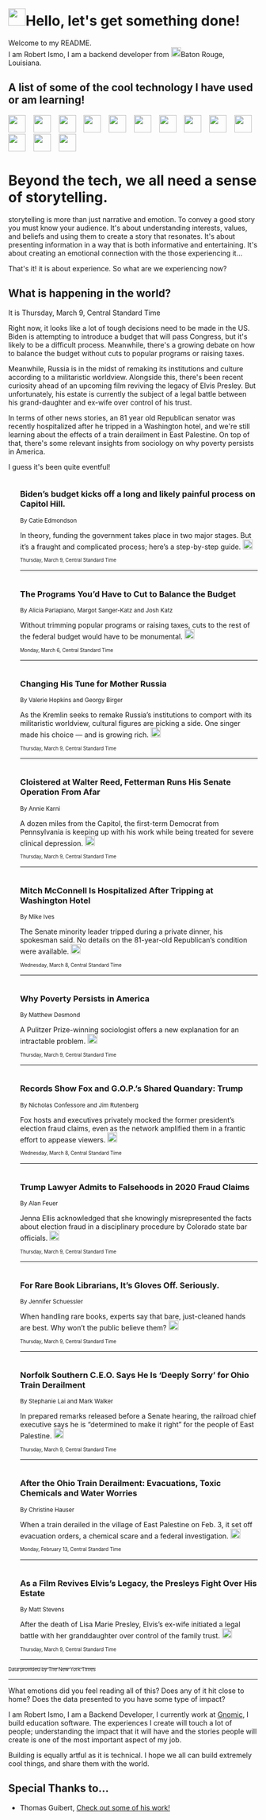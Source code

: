 <h1><img src="https://emojis.slackmojis.com/emojis/images/1643514375/3493/hot-coffee.gif?1643514375" width="35"/>Hello, let's get something done!</h1>

<p>Welcome to my README.<br/>
I am Robert Ismo, I am a backend developer from <img src="https://emojis.slackmojis.com/emojis/images/1638395689/50435/moulin_rouge.png?1638395689" width="20"/>Baton Rouge, Louisiana.</p>
<h2>A list of some of the cool technology I have used or am learning!</h2>
<p>
<img src="https://emojis.slackmojis.com/emojis/images/1643516091/21142/meow_bongotap.gif?1643516091" width="35" alt="">
<img src="https://img.shields.io/badge/Favorite%20Frontend%20Framework-SvelteKit-f83903" alt="">
<img src="https://img.shields.io/badge/Second%20Favorite-Vue-40b581" alt="">
<img src="https://img.shields.io/badge/Most%20Used%20Runtime-Nodejs-78b061" alt="">
<img src="https://emojis.slackmojis.com/emojis/images/1643517416/34482/fire.gif?1643517416" width="35" alt="">
<img src="https://img.shields.io/badge/Javascript%20But%20Better-Typescript-0078ca" alt="">
<img src="https://img.shields.io/badge/Favorite%20Language-Elixir-3e244d" alt="">
<img src="https://img.shields.io/badge/Containerize%20Everything-Docker-6ac9ef" alt="">
<img src="https://emojis.slackmojis.com/emojis/images/1643514596/5999/meow_party.gif?1643514596" width="35" alt="">
<img src="https://img.shields.io/badge/API%20Love%20Language-Graphql-de32a5" alt="">
<img src="https://img.shields.io/badge/Our%20Favorite%20Version%20Controller-Git-e94f33" alt="">
<img src="https://img.shields.io/badge/Favorite%20Database-Redis-d42d1d" alt="">
<img src="https://emojis.slackmojis.com/emojis/images/1643514559/5584/deployparrot.gif?1643514559" width="35" alt="">
<img src="https://img.shields.io/badge/Container%20Interstate-RabbitMQ-f66200" alt="">
<img src="https://img.shields.io/badge/Gotta%20Learn-Kubernetes-316adf" alt="">
<img src="https://img.shields.io/badge/Really%20Mature%20Now-WASM-654fef" alt="">
<img src="https://emojis.slackmojis.com/emojis/images/1666642497/61942/dance_vibe.gif?1666642497" width="35" alt="">
<img src="https://img.shields.io/badge/For%20My%20M1-ARM64-657d96" alt="">
<img src="https://img.shields.io/badge/Loving%20This%20So%20Much-TailwindCSS-17bcb5" alt="">
<img src="https://img.shields.io/badge/Cool%20Build%20Tool-Vite-f9cb24" alt="">
<img src="https://emojis.slackmojis.com/emojis/images/1669231376/62819/working-on-it.gif?1669231376" width="35" alt="">
<img src="https://img.shields.io/badge/Fun%20and%20Easy%20Database-MongoDB-5f8c49" alt="">
<img src="https://img.shields.io/badge/JS%20Life%20Support-NPM-c73737" alt="">
<img src="https://img.shields.io/badge/I%20Liked%20It-DynamoDB-0073b9" alt="">
<img src="https://emojis.slackmojis.com/emojis/images/1643514045/46/question.gif?1643514045" width="35" alt="">
<img src="https://img.shields.io/badge/cool-React-60d6f9" alt="">
<img src="https://img.shields.io/badge/Future%20Big%20Project-Lambda-f37e00" alt="">
<img src="https://img.shields.io/badge/NPM%20But%20Better-PNPM-f1aa07" alt="">
<img src="https://emojis.slackmojis.com/emojis/images/1643514943/9662/fbwow.gif?1643514943" width="35" alt="">
<img src="https://img.shields.io/badge/First%20Language-C-662079" alt="">
<img src="https://img.shields.io/badge/Where%20I%20Deploy%20Frontend-Vercel-000000" alt="">
<img src="https://img.shields.io/badge/Who%20Does%20not%20Want%20an%20App-Swift-f9492a" alt="">
<img src="https://emojis.slackmojis.com/emojis/images/1643514058/151/javascript.png?1643514058" width="35" alt="">
<img src="https://img.shields.io/badge/cool-Python-fbd542" alt="">
<img src="https://img.shields.io/badge/Favorite%20Something-Stripe-656cdc" alt="">
<img src="https://img.shields.io/badge/Of%20Course-HTML5-ed6327" alt="">
<img src="https://emojis.slackmojis.com/emojis/images/1660415405/60731/bomb.gif?1660415405" width="35" alt="">
<img src="https://img.shields.io/badge/hate-CSS-2964ec" alt="">
<img src="https://img.shields.io/badge/Learning-CircleCI-141215" alt="">
<img src="https://img.shields.io/badge/Learning-Rust-fbbb3b" alt="">
<img src="https://emojis.slackmojis.com/emojis/images/1660415397/60712/writing-hand.gif?1660415397" width="35" alt="">
<img src="https://img.shields.io/badge/Dev%20Browser%20of%20Choice-Firefox-cc4e26" alt="">
<img src="https://img.shields.io/badge/Recoverying%20From%20Windows-UNIX-1781e3" alt="">
<img src="https://img.shields.io/badge/LOVE-LogSeq-90c1c2" alt="">
<img src="https://emojis.slackmojis.com/emojis/images/1643514066/223/kirby.gif?1643514066" width="35" alt="">
<img src="https://img.shields.io/badge/Daily%20Driver-MacOS-e6e6e8" alt="">
<img src="https://img.shields.io/badge/Git%20Server-Github-000000" alt="">
<img src="https://img.shields.io/badge/enjoyable-EC2-f17428" alt="">
<img src="https://emojis.slackmojis.com/emojis/images/1643514239/2069/excited.gif?1643514239" width="35" alt="">
</p>
<h1>Beyond the tech, we all need a sense of storytelling.</h1>
<p>storytelling is more than just narrative and emotion. To convey a good story you must know your audience. It's about understanding interests, values, and beliefs and using them to create a story that resonates. It's about presenting information in a way that is both informative and entertaining. It's about creating an emotional connection with the those experiencing it...</p>
<p>That's it! it is about experience. So what are we experiencing now?</p>
<h2>What is happening in the world?</h2>
<p>It is Thursday, March 9, Central Standard Time</p>
<p>
Right now, it looks like a lot of tough decisions need to be made in the US. Biden is attempting to introduce a budget that will pass Congress, but it&#39;s likely to be a difficult process. Meanwhile, there&#39;s a growing debate on how to balance the budget without cuts to popular programs or raising taxes. 

Meanwhile, Russia is in the midst of remaking its institutions and culture according to a militaristic worldview. Alongside this, there&#39;s been recent curiosity ahead of an upcoming film reviving the legacy of Elvis Presley. But unfortunately, his estate is currently the subject of a legal battle between his grand-daughter and ex-wife over control of his trust. 

In terms of other news stories, an 81 year old Republican senator was recently hospitalized after he tripped in a Washington hotel, and we&#39;re still learning about the effects of a train derailment in East Palestine. On top of that, there&#39;s some relevant insights from sociology on why poverty persists in America. 

I guess it&#39;s been quite eventful!</p>
<ol>
<img src="https://img.shields.io/badge/-us-blue" alt="">
<h3>Biden’s budget kicks off a long and likely painful process on Capitol Hill.</h3>
<sub>By Catie Edmondson</sub>
<p>In theory, funding the government takes place in two major stages. But it’s a fraught and complicated process; here’s a step-by-step guide.  <a href="https://nyti.ms/3YC15zc"><img src="https://developer.nytimes.com/files/poweredby_nytimes_30b.png?v=1583354208352" height="20"></a></p>
<sub><sub>Thursday, March 9, Central Standard Time</sub></sub>
<hr/>
<img src="https://img.shields.io/badge/-upshot-blue" alt="">
<h3>The Programs You’d Have to Cut to Balance the Budget</h3>
<sub>By Alicia Parlapiano, Margot Sanger-Katz and Josh Katz</sub>
<p>Without trimming popular programs or raising taxes, cuts to the rest of the federal budget would have to be monumental.  <a href="https://nyti.ms/3msd1Xd"><img src="https://developer.nytimes.com/files/poweredby_nytimes_30b.png?v=1583354208352" height="20"></a></p>
<sub><sub>Monday, March 6, Central Standard Time</sub></sub>
<hr/>
<img src="https://img.shields.io/badge/-world-blue" alt="">
<h3>Changing His Tune for Mother Russia</h3>
<sub>By Valerie Hopkins and Georgy Birger</sub>
<p>As the Kremlin seeks to remake Russia’s institutions to comport with its militaristic worldview, cultural figures are picking a side. One singer made his choice — and is growing rich.  <a href="https://nyti.ms/3L9LV11"><img src="https://developer.nytimes.com/files/poweredby_nytimes_30b.png?v=1583354208352" height="20"></a></p>
<sub><sub>Thursday, March 9, Central Standard Time</sub></sub>
<hr/>
<img src="https://img.shields.io/badge/-us-blue" alt="">
<h3>Cloistered at Walter Reed, Fetterman Runs His Senate Operation From Afar</h3>
<sub>By Annie Karni</sub>
<p>A dozen miles from the Capitol, the first-term Democrat from Pennsylvania is keeping up with his work while being treated for severe clinical depression.  <a href="https://nyti.ms/3YED22B"><img src="https://developer.nytimes.com/files/poweredby_nytimes_30b.png?v=1583354208352" height="20"></a></p>
<sub><sub>Thursday, March 9, Central Standard Time</sub></sub>
<hr/>
<img src="https://img.shields.io/badge/-us-blue" alt="">
<h3>Mitch McConnell Is Hospitalized After Tripping at Washington Hotel</h3>
<sub>By Mike Ives</sub>
<p>The Senate minority leader tripped during a private dinner, his spokesman said. No details on the 81-year-old Republican’s condition were available.  <a href="https://nyti.ms/3T17d2U"><img src="https://developer.nytimes.com/files/poweredby_nytimes_30b.png?v=1583354208352" height="20"></a></p>
<sub><sub>Wednesday, March 8, Central Standard Time</sub></sub>
<hr/>
<img src="https://img.shields.io/badge/-magazine-blue" alt="">
<h3>Why Poverty Persists in America</h3>
<sub>By Matthew Desmond</sub>
<p>A Pulitzer Prize-winning sociologist offers a new explanation for an intractable problem.  <a href="https://nyti.ms/3l0mUuO"><img src="https://developer.nytimes.com/files/poweredby_nytimes_30b.png?v=1583354208352" height="20"></a></p>
<sub><sub>Thursday, March 9, Central Standard Time</sub></sub>
<hr/>
<img src="https://img.shields.io/badge/-business-blue" alt="">
<h3>Records Show Fox and G.O.P.’s Shared Quandary: Trump</h3>
<sub>By Nicholas Confessore and Jim Rutenberg</sub>
<p>Fox hosts and executives privately mocked the former president’s election fraud claims, even as the network amplified them in a frantic effort to appease viewers.  <a href="https://nyti.ms/3Lew7uh"><img src="https://developer.nytimes.com/files/poweredby_nytimes_30b.png?v=1583354208352" height="20"></a></p>
<sub><sub>Wednesday, March 8, Central Standard Time</sub></sub>
<hr/>
<img src="https://img.shields.io/badge/-us-blue" alt="">
<h3>Trump Lawyer Admits to Falsehoods in 2020 Fraud Claims</h3>
<sub>By Alan Feuer</sub>
<p>Jenna Ellis acknowledged that she knowingly misrepresented the facts about election fraud in a disciplinary procedure by Colorado state bar officials.  <a href="https://nyti.ms/3ZyKmOR"><img src="https://developer.nytimes.com/files/poweredby_nytimes_30b.png?v=1583354208352" height="20"></a></p>
<sub><sub>Thursday, March 9, Central Standard Time</sub></sub>
<hr/>
<img src="https://img.shields.io/badge/-arts-blue" alt="">
<h3>For Rare Book Librarians, It’s Gloves Off. Seriously.</h3>
<sub>By Jennifer Schuessler</sub>
<p>When handling rare books, experts say that bare, just-cleaned hands are best. Why won’t the public believe them?  <a href="https://nyti.ms/3l3gET6"><img src="https://developer.nytimes.com/files/poweredby_nytimes_30b.png?v=1583354208352" height="20"></a></p>
<sub><sub>Thursday, March 9, Central Standard Time</sub></sub>
<hr/>
<img src="https://img.shields.io/badge/-us-blue" alt="">
<h3>Norfolk Southern C.E.O. Says He Is ‘Deeply Sorry’ for Ohio Train Derailment</h3>
<sub>By Stephanie Lai and Mark Walker</sub>
<p>In prepared remarks released before a Senate hearing, the railroad chief executive says he is “determined to make it right” for the people of East Palestine.  <a href="https://nyti.ms/3ZAt8R6"><img src="https://developer.nytimes.com/files/poweredby_nytimes_30b.png?v=1583354208352" height="20"></a></p>
<sub><sub>Thursday, March 9, Central Standard Time</sub></sub>
<hr/>
<img src="https://img.shields.io/badge/-us-blue" alt="">
<h3>After the Ohio Train Derailment: Evacuations, Toxic Chemicals and Water Worries</h3>
<sub>By Christine Hauser</sub>
<p>When a train derailed in the village of East Palestine on Feb. 3, it set off evacuation orders, a chemical scare and a federal investigation.  <a href="https://nyti.ms/3RTXTgS"><img src="https://developer.nytimes.com/files/poweredby_nytimes_30b.png?v=1583354208352" height="20"></a></p>
<sub><sub>Monday, February 13, Central Standard Time</sub></sub>
<hr/>
<img src="https://img.shields.io/badge/-arts-blue" alt="">
<h3>As a Film Revives Elvis’s Legacy, the Presleys Fight Over His Estate</h3>
<sub>By Matt Stevens</sub>
<p>After the death of Lisa Marie Presley, Elvis’s ex-wife initiated a legal battle with her granddaughter over control of the family trust.  <a href="https://nyti.ms/3IYdQhU"><img src="https://developer.nytimes.com/files/poweredby_nytimes_30b.png?v=1583354208352" height="20"></a></p>
<sub><sub>Thursday, March 9, Central Standard Time</sub></sub>
<hr/>
</ol>
<a href="https://developer.nytimes.com"><sub><sub>Data provided by The New York Times</sub></sub></a>
<hr/>
<p>What emotions did you feel reading all of this? Does any of it hit close to home? Does the data presented to you have some type of impact?</p>
<p>I am Robert Ismo, I am a Backend Developer, I currently work at <a href="https://gnomic.education/">Gnomic</a>, I build education software. The experiences I create will touch a lot of people; understanding the impact that it will have and the stories people will create is one of the most important aspect of my job.</p>
<p>Building is equally artful as it is technical. I hope we all can build extremely cool things, and share them with the world.</p>
<h2>Special Thanks to...</h2>
<ul>
<li>Thomas Guibert, <a href="https://github.com/thmsgbrt/thmsgbrt">Check out some of his work!</a></li>
</ul>
